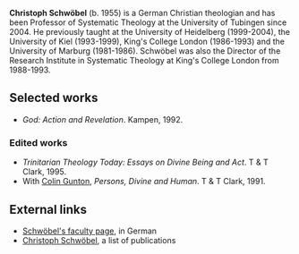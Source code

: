 **Christoph Schwöbel** (b. 1955) is a German Christian theologian
and has been Professor of Systematic Theology at the University of
Tubingen since 2004. He previously taught at the University of
Heidelberg (1999-2004), the University of Kiel (1993-1999), King's
College London (1986-1993) and the University of Marburg
(1981-1986). Schwöbel was also the Director of the Research
Institute in Systematic Theology at King's College London from
1988-1993.

## Selected works

-   *God: Action and Revelation*. Kampen, 1992.

### Edited works

-   *Trinitarian Theology Today: Essays on Divine Being and Act*. T
    & T Clark, 1995.
-   With [Colin Gunton](Colin_Gunton "Colin Gunton"),
    *Persons, Divine and Human*. T & T Clark, 1991.

## External links

-   [Schwöbel's faculty page](http://www.uni-tuebingen.de/uni/v01/personal/schwoebel.html),
    in German
-   [Christoph Schwöbel](http://andygoodliff.typepad.com/my_weblog/christoph_schwbel.html),
    a list of publications



